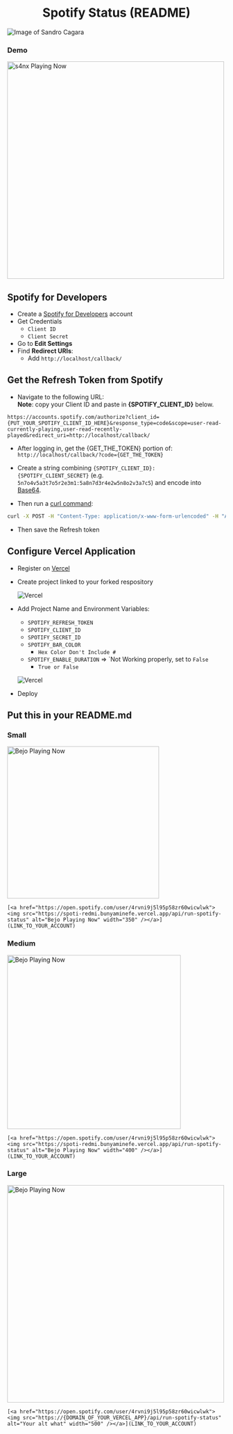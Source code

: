 <h1 align="center">Spotify Status (README)</h1>
<p align="center">

![Image of Sandro Cagara](https://i.ibb.co/Tmjxnhs/README-Spotify-Status-v2.jpg)
<p align="center">
   <h3>Demo</h3>
   <img src="https://spoti-redmi.bunyaminefe.vercel.app/api/run-spotify-status" alt="s4nx Playing Now" width="500" />
<p align="center">

Spotify for Developers
-----

* Create a [Spotify for Developers](https://developer.spotify.com/dashboard/applications) account
* Get Credentials
    * `Client ID`
    * `Client Secret`
* Go to **Edit Settings**
* Find **Redirect URIs**:
    * Add `http://localhost/callback/`

Get the Refresh Token from Spotify
-----

* Navigate to the following URL:
  <br/>
  **Note**: copy your Client ID and paste in **{SPOTIFY_CLIENT_ID}** below.

```
https://accounts.spotify.com/authorize?client_id={PUT_YOUR_SPOTIFY_CLIENT_ID_HERE}&response_type=code&scope=user-read-currently-playing,user-read-recently-played&redirect_uri=http://localhost/callback/
```

* After logging in, get the {GET_THE_TOKEN} portion of: `http://localhost/callback/?code={GET_THE_TOKEN}`

* Create a string combining `{SPOTIFY_CLIENT_ID}:{SPOTIFY_CLIENT_SECRET}` (e.g. `5n7o4v5a3t7o5r2e3m1:5a8n7d3r4e2w5n8o2v3a7c5`) and encode into [Base64](https://www.base64encode.org/).

* Then run a [curl command](https://reqbin.com/curl):
```sh
curl -X POST -H "Content-Type: application/x-www-form-urlencoded" -H "Authorization: Basic {YOUR_BASE64}" -d "grant_type=authorization_code&redirect_uri=http://localhost/callback/&code={YOUR_TOKEN}" https://accounts.spotify.com/api/token
```

* Then save the Refresh token

Configure Vercel Application
------
* Register on [Vercel](https://vercel.com/)

* Create project linked to your forked respository
  
  ![Vercel](https://i.ibb.co/sHhywHD/dasddas.jpg)

* Add Project Name and Environment Variables:
  - `SPOTIFY_REFRESH_TOKEN`
  - `SPOTIFY_CLIENT_ID`
  - `SPOTIFY_SECRET_ID`
  - `SPOTIFY_BAR_COLOR` 
     - `Hex Color Don't Include #`
  - `SPOTIFY_ENABLE_DURATION` => `Not Working properly, set to ```False```
     - `True or False`
        
  ![Vercel](https://i.ibb.co/vv5z4yP/Untitled.png)
  
 * Deploy

Put this in your README.md
------
<h3>Small</h3>



<a href="https://open.spotify.com/user/4rvni9j5l95p58zr60wicwlwk"><img src="https://spoti-redmi.bunyaminefe.vercel.app/api/run-spotify-status" alt="Bejo Playing Now" width="350" /></a>

``` 
[<a href="https://open.spotify.com/user/4rvni9j5l95p58zr60wicwlwk"><img src="https://spoti-redmi.bunyaminefe.vercel.app/api/run-spotify-status" alt="Bejo Playing Now" width="350" /></a>](LINK_TO_YOUR_ACCOUNT)
```

<h3>Medium</h3>

<a href="https://open.spotify.com/user/4rvni9j5l95p58zr60wicwlwk"><img src="https://spoti-redmi.bunyaminefe.vercel.app/api/run-spotify-status" alt="Bejo Playing Now" width="400" /></a>

``` 
[<a href="https://open.spotify.com/user/4rvni9j5l95p58zr60wicwlwk"><img src="https://spoti-redmi.bunyaminefe.vercel.app/api/run-spotify-status" alt="Bejo Playing Now" width="400" /></a>](LINK_TO_YOUR_ACCOUNT)
```

<h3>Large</h3>

<a href="https://open.spotify.com/user/4rvni9j5l95p58zr60wicwlwk"><img src="https://spoti-redmi.bunyaminefe.vercel.app/api/run-spotify-status" alt="Bejo Playing Now" width="500" /></a>

``` 
[<a href="https://open.spotify.com/user/4rvni9j5l95p58zr60wicwlwk"><img src="https://{DOMAIN_OF_YOUR_VERCEL_APP}/api/run-spotify-status" alt="Your alt what" width="500" /></a>](LINK_TO_YOUR_ACCOUNT)
```

